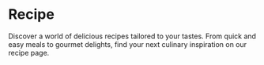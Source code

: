 # Recipe
Discover a world of delicious recipes tailored to your tastes. From quick and easy meals to gourmet delights, find your next culinary inspiration on our recipe  page.
